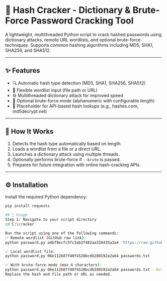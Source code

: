 # 🔐 Hash Cracker - Dictionary & Brute-Force Password Cracking Tool

A lightweight, multithreaded Python script to crack hashed passwords using dictionary attacks, remote URL wordlists, and optional brute-force techniques. Supports common hashing algorithms including MD5, SHA1, SHA256, and SHA512.

---

## ✨ Features

- 🔍 Automatic hash type detection (MD5, SHA1, SHA256, SHA512)
- 📁 Flexible wordlist input (file path or URL)
- ⚙️ Multithreaded dictionary attack for improved speed
- 🧠 Optional brute-force mode (alphanumeric with configurable length)
- 🧩 Placeholder for API-based hash lookups (e.g., hashes.com, md5decrypt.net)

---

## 🧠 How It Works

1. Detects the hash type automatically based on length.
2. Loads a wordlist from a file or a direct URL.
3. Launches a dictionary attack using multiple threads.
4. Optionally performs brute-force if `--brute` is passed.
5. Prepares for future integration with online hash-cracking APIs.

---

## ⚙️ Installation

Install the required Python dependency:

```bash
pip install requests

## 🚀 Usage
Step 1: Navigate to your script directory
cd C:\cracker

Run the script using one of the following commands:
✅ Remote wordlist (GitHub raw link):
python password.py a4bf9ecfc5fc3ab2f482aa328435a3a4 'https://raw.githubusercontent.com/nonigopalchandro/password/refs/heads/main/pass.txt'

✅ Local wordlist file:
python password.py 06e112b87f40f4520bcdb280192a2a64 passwords.txt

✅ With brute-force mode (max 4 characters):
python password.py 06e112b87f40f4520bcdb280192a2a64 passwords.txt --brute 4
Replace the hash and file path or URL as needed.

